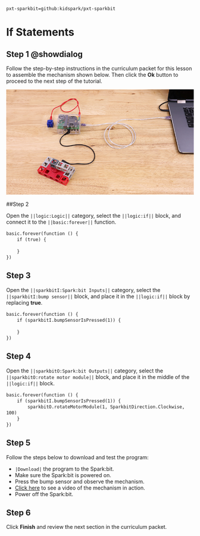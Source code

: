 ```package
pxt-sparkbit=github:kidspark/pxt-sparkbit
```

# If Statements

## Step 1 @showdialog

Follow the step-by-step instructions in the curriculum packet for this lesson to assemble the mechanism shown below. Then click the **Ok** button to proceed to the next step of the tutorial.

![if-statements-1](https://raw.githubusercontent.com/KidSpark/tutorials/master/assets/2-2-if-statements-1.png)

##Step 2

Open the ``||logic:Logic||`` category, select the ``||logic:if||`` block, and connect it to the ``||basic:forever||`` function.

``` blocks
basic.forever(function () {
    if (true) {
    	
    }
})
```

## Step 3

Open the ``||sparkbitI:Spark:bit Inputs||`` category, select the ``||sparkbitI:bump sensor||`` block, and place it in the ``||logic:if||`` block by replacing **true**.

```blocks
basic.forever(function () {
    if (sparkbitI.bumpSensorIsPressed(1)) {
    	
    }
})
```

## Step 4

Open the ``||sparkbitO:Spark:bit Outputs||`` category, select the ``||sparkbitO:rotate motor module||`` block, and place it in the middle of the ``||logic:if||`` block.

```blocks
basic.forever(function () {
    if (sparkbitI.bumpSensorIsPressed(1)) {
        sparkbitO.rotateMotorModule(1, SparkbitDirection.Clockwise, 100)
    }
})
```

## Step 5

Follow the steps below to download and test the program:
* ``|Download|`` the program to the Spark:bit.
* Make sure the Spark:bit is powered on.
* Press the bump sensor and observe the mechanism.
* [Click here](https://youtu.be/29-e-DE9Xeg) to see a video of the mechanism in action.
* Power off the Spark:bit.

## Step 6

Click **Finish** and review the next section in the curriculum packet.